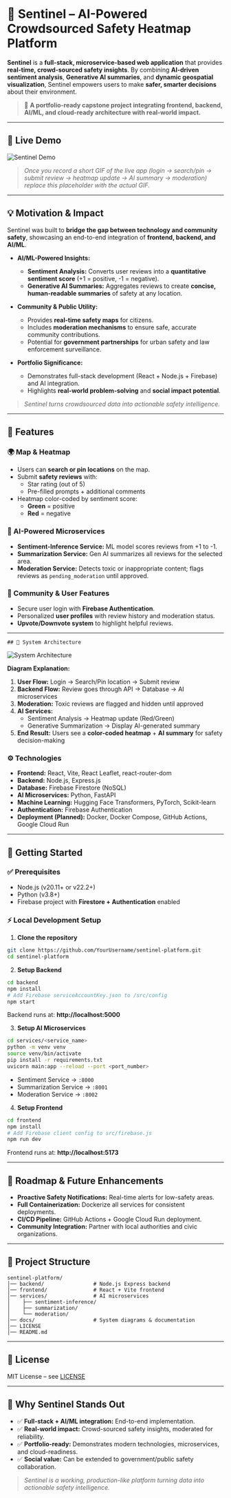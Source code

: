 <!-- # Sentinel - AI-Powered Crowdsourced Safety Heatmap Platform

**Sentinel** is a full-stack, microservice-based web application designed to provide real-time, crowd-sourced safety information. By leveraging AI for sentiment analysis and content moderation, Sentinel generates dynamic safety heatmaps, allowing users to make informed decisions about their environment.

[![Project Demo GIF](https://your-link-to-a-demo-gif.com/demo.gif)](#) 
*(**Note:** Once the project is done, record a short GIF of you using the app and replace the link above. This is highly recommended!)*

---

## 🚀 Key Features

*   **Interactive Heatmap:** Visualizes safety scores across geographic areas, rendered in real-time based on user-submitted reviews.
*   **Crowd-Sourced Reviews:** Users can submit detailed safety reviews, including a rating and qualitative feedback.
*   **AI-Powered Sentiment Analysis:** A dedicated Python microservice analyzes the sentiment of each review, generating a quantitative score that powers the heatmap.
*   **AI-Generated Summaries:** A Generative AI microservice provides concise, human-readable safety summaries for any selected area based on collective reviews.
*   **Automated Content Moderation:** A toxicity detection microservice automatically flags and hides inappropriate content to maintain platform integrity.
*   **Secure User Authentication:** Full user registration and login system, with protected routes for submitting reviews and managing user-specific content.
*   **User Profiles & Review Management:** Personalized profile pages where users can view and track their own submission history and moderation status.
*   **Community-Driven Voting System:** Users can upvote or downvote reviews to highlight the most helpful and relevant safety information.

---

## 🛠️ Tech Stack & Architecture

This project is built using a modern, scalable **microservices architecture**. This separates concerns, allows for independent service scaling, and facilitates a polyglot technology stack.

### **System Architecture Diagram**
*(A simple diagram can greatly enhance your README. You can create one easily using tools like [Excalidraw](https://excalidraw.com/) or Mermaid syntax.)*
```mermaid
graph TD
    A[User Browser] --|HTTP/S| B(React Frontend);
    B --|API Calls| C(Node.js Backend Gateway);
    C --|CRUD| D(Firebase Firestore DB);
    C --|Analysis Req| E(Sentiment Inference Service);
    C --|Summary Req| F(Summarization Service);
    C --|Moderation Req| G(Moderation Service);

    subgraph "Frontend"
        B
    end
    subgraph "Backend"
        C
    end
    subgraph "Database"
        D
    end
    subgraph "AI Microservices (Python/FastAPI)"
        E
        F
        G
    end
```

### **Technologies Used**

*   **Frontend:** React, Vite, React Leaflet, `react-router-dom`
*   **Backend:** Node.js, Express.js
*   **Database:** Firebase Firestore (NoSQL)
*   **AI Microservices:** Python, FastAPI
*   **Machine Learning:** Hugging Face Transformers, PyTorch, Scikit-learn
*   **Authentication:** Firebase Authentication
*   **Deployment & DevOps (Planned):** Docker, Docker Compose, GitHub Actions, Google Cloud Run

---

## 🏃‍♂️ Getting Started

### Prerequisites

*   Node.js (v20.11+ or v22.2+)
*   Python (v3.8+)
*   Firebase Project with Firestore and Authentication enabled.

### Local Development Setup

1.  **Clone the repository:**
    ```bash
    git clone https://github.com/YourUsername/sentinel-platform.git
    cd sentinel-platform
    ```

2.  **Setup Backend:**
    ```bash
    cd backend
    npm install
    # Add your Firebase serviceAccountKey.json to /src/config
    npm start
    ```
    *The backend server will run on `http://localhost:5000`.*

3.  **Setup AI Microservices:**
    *For each service (`sentiment-inference`, `summarization`, `moderation`):*
    ```bash
    cd services/<service_name>
    python -m venv venv
    source venv/bin/activate
    pip install -r requirements.txt # (You'll need to create this file)
    uvicorn main:app --reload --port <port_number>
    ```
    *   Sentiment Service: Port `8000`
    *   Summarization Service: Port `8001`
    *   Moderation Service: Port `8002`

4.  **Setup Frontend:**
    ```bash
    cd frontend
    npm install
    # Add your Firebase client-side config to src/firebase.js
    npm run dev
    ```
    *The frontend will be available at `http://localhost:5173`.*

---

## 🔮 Future Implementations

This project is under active development. Future phases will include:

*   **Phase 12: Proactive Safety Notifications:** An event-driven alert system to warn users about low-safety areas.
*   **Phase 13: Full Containerization:** Encapsulating each service in Docker for simplified setup and consistent environments.
*   **Phase 14: CI/CD Automation:** Implementing a complete CI/CD pipeline with GitHub Actions for automated testing and deployment to Google Cloud Run.

---





## License

This project is licensed under the MIT License. See the [LICENSE](LICENSE) file for details. -->

# 🔐 Sentinel – AI-Powered Crowdsourced Safety Heatmap Platform

**Sentinel** is a **full-stack, microservice-based web application** that provides **real-time, crowd-sourced safety insights**. By combining **AI-driven sentiment analysis**, **Generative AI summaries**, and **dynamic geospatial visualization**, Sentinel empowers users to make **safer, smarter decisions** about their environment.

> 🌟 **A portfolio-ready capstone project integrating frontend, backend, AI/ML, and cloud-ready architecture with real-world impact.**

---

## 🎥 Live Demo
![Sentinel Demo](https://via.placeholder.com/600x300.png?text=GIF+Demo+Coming+Soon)
> _Once you record a short GIF of the live app (login → search/pin → submit review → heatmap update → AI summary → moderation) replace this placeholder with the actual GIF._

---

## 💡 Motivation & Impact

Sentinel was built to **bridge the gap between technology and community safety**, showcasing an end-to-end integration of **frontend, backend, and AI/ML**.

- **AI/ML-Powered Insights:**
  - **Sentiment Analysis:** Converts user reviews into a **quantitative sentiment score** (+1 = positive, -1 = negative).
  - **Generative AI Summaries:** Aggregates reviews to create **concise, human-readable summaries** of safety at any location.

- **Community & Public Utility:**
  - Provides **real-time safety maps** for citizens.
  - Includes **moderation mechanisms** to ensure safe, accurate community contributions.
  - Potential for **government partnerships** for urban safety and law enforcement surveillance.

- **Portfolio Significance:**
  - Demonstrates full-stack development (React + Node.js + Firebase) and AI integration.
  - Highlights **real-world problem-solving** and **social impact potential**.

> _Sentinel turns crowdsourced data into actionable safety intelligence._

---

## 🚀 Features

### 🌍 Map & Heatmap
- Users can **search or pin locations** on the map.
- Submit **safety reviews** with:
  - Star rating (out of 5)
  - Pre-filled prompts + additional comments
- Heatmap color-coded by sentiment score:
  - **Green** = positive
  - **Red** = negative

### 🤖 AI-Powered Microservices
- **Sentiment-Inference Service:** ML model scores reviews from +1 to -1.
- **Summarization Service:** Gen AI summarizes all reviews for the selected area.
- **Moderation Service:** Detects toxic or inappropriate content; flags reviews as `pending_moderation` until approved.

### 📝 Community & User Features
- Secure user login with **Firebase Authentication**.
- Personalized **user profiles** with review history and moderation status.
- **Upvote/Downvote system** to highlight helpful reviews.

---


    ## 🔗 System Architecture
![System Architecture](docs/WorkflowSystemArchitecture.png)



**Diagram Explanation:**
1. **User Flow:** Login → Search/Pin location → Submit review
2. **Backend Flow:** Review goes through API → Database → AI microservices
3. **Moderation:** Toxic reviews are flagged and hidden until approved
4. **AI Services:**
   - Sentiment Analysis → Heatmap update (Red/Green)
   - Generative Summarization → Display AI-generated summary
5. **End Result:** Users see a **color-coded heatmap** + **AI summary** for safety decision-making

### ⚙️ Technologies
- **Frontend:** React, Vite, React Leaflet, react-router-dom  
- **Backend:** Node.js, Express.js  
- **Database:** Firebase Firestore (NoSQL)  
- **AI Microservices:** Python, FastAPI  
- **Machine Learning:** Hugging Face Transformers, PyTorch, Scikit-learn  
- **Authentication:** Firebase Authentication  
- **Deployment (Planned):** Docker, Docker Compose, GitHub Actions, Google Cloud Run  

---

## 🏃 Getting Started

### ✅ Prerequisites
- Node.js (v20.11+ or v22.2+)  
- Python (v3.8+)  
- Firebase project with **Firestore + Authentication** enabled  

### ⚡ Local Development Setup

1. **Clone the repository**
```bash
git clone https://github.com/YourUsername/sentinel-platform.git
cd sentinel-platform
```

2. **Setup Backend**
```bash
cd backend
npm install
# Add Firebase serviceAccountKey.json to /src/config
npm start
```
Backend runs at: **http://localhost:5000**

3. **Setup AI Microservices**
```bash
cd services/<service_name>
python -m venv venv
source venv/bin/activate
pip install -r requirements.txt
uvicorn main:app --reload --port <port_number>
```
- Sentiment Service → `:8000`  
- Summarization Service → `:8001`  
- Moderation Service → `:8002`

4. **Setup Frontend**
```bash
cd frontend
npm install
# Add Firebase client config to src/firebase.js
npm run dev
```
Frontend runs at: **http://localhost:5173**

---

## 🔮 Roadmap & Future Enhancements
- **Proactive Safety Notifications:** Real-time alerts for low-safety areas.  
- **Full Containerization:** Dockerize all services for consistent deployments.  
- **CI/CD Pipeline:** GitHub Actions + Google Cloud Run deployment.  
- **Community Integration:** Partner with local authorities and civic organizations.  

---

## 📂 Project Structure
```
sentinel-platform/
│── backend/                # Node.js Express backend
│── frontend/               # React + Vite frontend
│── services/               # AI microservices
│    ├── sentiment-inference/
│    ├── summarization/
│    └── moderation/
│── docs/                   # System diagrams & documentation
│── LICENSE
│── README.md
```

---

## 📜 License
MIT License – see [LICENSE](./LICENSE)

---

## 🌟 Why Sentinel Stands Out
- ✅ **Full-stack + AI/ML integration:** End-to-end implementation.  
- ✅ **Real-world impact:** Crowd-sourced safety insights, moderated for reliability.  
- ✅ **Portfolio-ready:** Demonstrates modern technologies, microservices, and cloud-readiness.  
- ✅ **Social value:** Can be extended to government/public safety collaboration.  

> _Sentinel is a working, production-like platform turning data into actionable safety intelligence._

